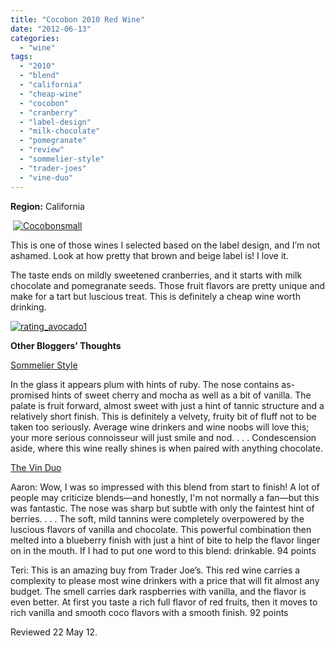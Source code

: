 ```yaml
---
title: "Cocobon 2010 Red Wine"
date: "2012-06-13"
categories: 
  - "wine"
tags: 
  - "2010"
  - "blend"
  - "california"
  - "cheap-wine"
  - "cocobon"
  - "cranberry"
  - "label-design"
  - "milk-chocolate"
  - "pomegranate"
  - "review"
  - "sommelier-style"
  - "trader-joes"
  - "vine-duo"
---
```


**Region:** California

 [![](http://s3.amazonaws.com/thegourmez-wpmedia/2012/06/Cocobonsmall.jpg "Cocobonsmall")](http://s3.amazonaws.com/thegourmez-wpmedia/2012/06/Cocobonsmall.jpg)

This is one of those wines I selected based on the label design, and I’m not ashamed. Look at how pretty that brown and beige label is! I love it.

The taste ends on mildly sweetened cranberries, and it starts with milk chocolate and pomegranate seeds. Those fruit flavors are pretty unique and make for a tart but luscious treat. This is definitely a cheap wine worth drinking.

[![](http://s3.amazonaws.com/thegourmez-wpmedia/2009/02/rating_avocado1.gif "rating_avocado1")](http://s3.amazonaws.com/thegourmez-wpmedia/2009/02/rating_avocado1.gif)

**Other Bloggers’ Thoughts**

[Sommelier Style](http://sommelierstyle.wordpress.com/2012/02/15/cocobon-red-wine-2010/)

In the glass it appears plum with hints of ruby. The nose contains as-promised hints of sweet cherry and mocha as well as a bit of vanilla. The palate is fruit forward, almost sweet with just a hint of tannic structure and a relatively short finish. This is definitely a velvety, fruity bit of fluff not to be taken too seriously. Average wine drinkers and wine noobs will love this; your more serious connoisseur will just smile and nod. . . . Condescension aside, where this wine really shines is when paired with anything chocolate.

[The Vin Duo](http://thevinoduo.blogspot.com/2012/02/cocobon-red-wine-2010.html)

Aaron: Wow, I was so impressed with this blend from start to finish! A lot of people may criticize blends—and honestly, I'm not normally a fan—but this was fantastic. The nose was sharp but subtle with only the faintest hint of berries. . . . The soft, mild tannins were completely overpowered by the luscious flavors of vanilla and chocolate. This powerful combination then melted into a blueberry finish with just a hint of bite to help the flavor linger on in the mouth. If I had to put one word to this blend: drinkable. 94 points

Teri: This is an amazing buy from Trader Joe’s. This red wine carries a complexity to please most wine drinkers with a price that will fit almost any budget. The smell carries dark raspberries with vanilla, and the flavor is even better. At first you taste a rich full flavor of red fruits, then it moves to rich vanilla and smooth coco flavors with a smooth finish. 92 points

Reviewed 22 May 12.

